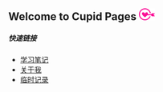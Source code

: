 ## Welcome to Cupid Pages    ![cupid](icons/cupid_32.png)  


##### 快速链接
* [学习笔记](introduction/catalogList.md)
* [关于我](introduction/aboutMe.md)  
* [临时记录](introduction/temporaryRecord.md)

